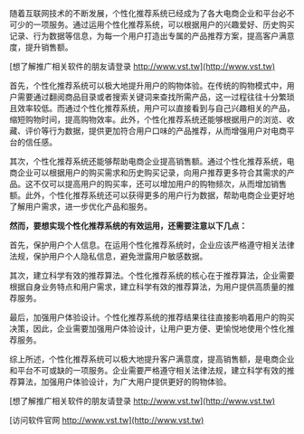 随着互联网技术的不断发展，个性化推荐系统已经成为了各大电商企业和平台必不可少的一项服务。通过运用个性化推荐系统，可以根据用户的兴趣爱好、历史购买记录、行为数据等信息，为每一个用户打造出专属的产品推荐方案，提高客户满意度，提升销售额。

[想了解推广相关软件的朋友请登录 http://www.vst.tw](http://www.vst.tw)

首先，个性化推荐系统可以极大地提升用户的购物体验。在传统的购物模式中，用户需要通过翻阅商品目录或者搜索关键词来查找所需产品，这一过程往往十分繁琐且效率较低。而通过个性化推荐系统，用户可以直接看到与自己兴趣相关的产品，缩短购物时间，提高购物效率。此外，个性化推荐系统还能够根据用户的浏览、收藏、评价等行为数据，提供更加符合用户口味的产品推荐，从而增强用户对电商平台的信任感。

其次，个性化推荐系统还能够帮助电商企业提高销售额。通过个性化推荐系统，电商企业可以根据用户的购买需求和历史购买记录，向用户推荐更多符合其需求的产品。这不仅可以提高用户的购买率，还可以增加用户的购物频次，从而增加销售额。此外，个性化推荐系统还可以获得更多的用户行为数据，帮助电商企业更好地了解用户需求，进一步优化产品和服务。

**然而，要想实现个性化推荐系统的有效运用，还需要注意以下几点：**

首先，保护用户个人信息。在运用个性化推荐系统时，企业应该严格遵守相关法律法规，保护用户个人隐私信息，避免泄露用户敏感数据。

其次，建立科学有效的推荐算法。个性化推荐系统的核心在于推荐算法，企业需要根据自身业务特点和用户需求，建立科学有效的推荐算法，为用户提供高质量的推荐服务。

最后，加强用户体验设计。个性化推荐系统的推荐结果往往直接影响着用户的购买决策，因此，企业需要加强用户体验设计，让用户更方便、更愉悦地使用个性化推荐服务。

综上所述，个性化推荐系统可以极大地提升客户满意度，提高销售额，是电商企业和平台不可或缺的一项服务。企业需要严格遵守相关法律法规，建立科学有效的推荐算法，加强用户体验设计，为广大用户提供更好的购物体验。

[想了解推广相关软件的朋友请登录 http://www.vst.tw](http://www.vst.tw)


[访问软件官网 http://www.vst.tw](http://www.vst.tw)
